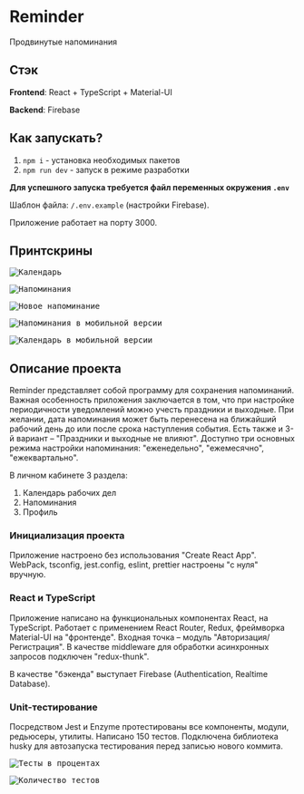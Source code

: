 # Reminder

Продвинутые напоминания

## Стэк

**Frontend**: React + TypeScript + Material-UI

**Backend**: Firebase

## Как запускать?

1. `npm i` - установка необходимых пакетов
2. `npm run dev` - запуск в режиме разработки

**Для успешного запуска требуется файл переменных окружения `.env`**

Шаблон файла: `/.env.example` (настройки Firebase).

Приложение работает на порту 3000.

## Принтскрины

<kbd>![Календарь](printscreens/1.jpg "Календарь")</kbd>

<kbd>![Напоминания](printscreens/2.jpg "Напоминания")</kbd>

<kbd>![Новое напоминание](printscreens/3.jpg "Новое напоминание")</kbd>

<kbd>![Напоминания в мобильной версии](printscreens/4.jpg "Напоминания в мобильной версии")</kbd>

<kbd>![Календарь в мобильной версии](printscreens/5.jpg "Календарь в мобильной версии")</kbd>

## Описание проекта

Reminder представляет собой программу для сохранения напоминаний. Важная особенность приложения заключается в том, что при настройке периодичности уведомлений можно учесть праздники и выходные. При желании, дата напоминания может быть перенесена на ближайший рабочий день до или после срока наступления события. Есть также и 3-й вариант – "Праздники и выходные не влияют". Доступно три основных режима настройки напоминания: "еженедельно", "ежемесячно", "ежеквартально".

В личном кабинете 3 раздела:

1. Календарь рабочих дел
2. Напоминания
3. Профиль

### Инициализация проекта

Приложение настроено без использования "Create React App". WebPack, tsconfig, jest.config, eslint, prettier настроены "с нуля" вручную.

### React и TypeScript

Приложение написано на функциональных компонентах React, на TypeScript. Работает с применением React Router, Redux, фреймворка Material-UI на "фронтенде". Входная точка – модуль "Авторизация/Регистрация". В качестве middleware для обработки асинхронных запросов подключен "redux-thunk".

В качестве "бэкенда" выступает Firebase (Authentication, Realtime Database).

### Unit-тестирование

Посредством Jest и Enzyme протестированы все компоненты, модули, редьюсеры, утилиты. Написано 150 тестов. Подключена библиотека husky для автозапуска тестирования перед записью нового коммита.

<kbd>![Тесты в процентах](printscreens/tests_1.png "Тесты в процентах")</kbd>

<kbd>![Количество тестов](printscreens/tests_2.png "Количество тестов")</kbd>